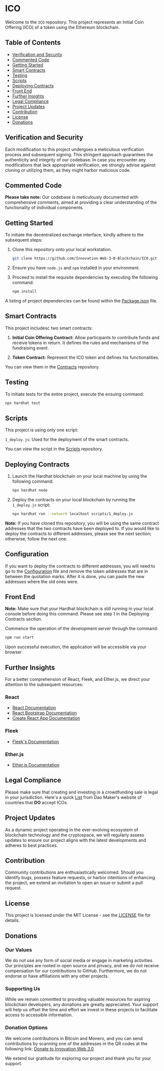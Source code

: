 # ICO

Welcome to the `ICO` repository. This project represents an Initial Coin Offering (ICO) of a token using the Ethereum blockchain.

## Table of Contents
- [Verification and Security](#verification-and-security)
- [Commented Code](#commented-code)
- [Getting Started](#getting-started)
- [Smart Contracts](#smart-contracts)
- [Testing](#testing)
- [Scripts](#scripts)
- [Deploying Contracts](#deploying-contracts)
- [Front End](#front-end)
- [Further Insights](#further-insights)
- [Legal Compliance](#legal-compliance)
- [Project Updates](#project-updates)
- [Contribution](#contribution)
- [License](#license)
- [Donations](#donations)

## Verification and Security

Each modification to this project undergoes a meticulous verification process and subsequent signing. This stringent approach guarantees the authenticity and integrity of our codebase. In case you encounter any modifications that lack appropriate verification, we strongly advise against cloning or utilizing them, as they might harbor malicious code.

## Commented Code

**Please take note:** Our codebase is meticulously documented with comprehensive comments, aimed at providing a clear understanding of the functionality of individual components.

## Getting Started

To initiate the decentralized exchange interface, kindly adhere to the subsequent steps:

1. Clone this repository onto your local workstation.

   ```bash
   git clone https://github.com/Innovation-Web-3-0-Blockchain/ICO.git
   ```

2. Ensure you have `node.js` and `npm` installed in your environment.

3. Proceed to install the requisite dependencies by executing the following command:

   ```bash
   npm install
   ```

A listing of project dependencies can be found within the [Package.json](./package.json) file.

## Smart Contracts

This project includesc two smart contracts:

1. **Initial Coin Offering Contract:** Allow participants to contribute funds and receive tokens in return. It defines the rules and mechanisms of the fundraising event.

2. **Token Contract:** Represent the ICO token and defines his functionalities. 

You can view them in the [Contracts](./contracts) repository.

## Testing

To initiate tests for the entire project, execute the ensuing command:

```bash
npx hardhat test
```

## Scripts

This project is using only one script:

`1_deploy.js`: Used for the deployment of the smart contracts.

You can view the script in the [Scripts](./scripts) repository.

## Deploying Contracts

1. Launch the Hardhat blockchain on your local machine by using the following command:

   ```bash
   npx hardhat node
   ```

2. Deploy the contracts on your local blockchain by running the `1_deploy.js` script:

   ```bash
   npx hardhat run --network localhost scripts/1_deploy.js
   ```

**Note:** If you have cloned this repository, you will be using the same contract addresses that the two contracts have been deployed to. If you would like to deploy the contracts to different addresses, please see the next section; otherwise, follow the next one.

## Configuration

If you want to deploy the contracts to different addresses, you will need to go to the [Configuration](./src/config.json) file and remove the token addresses that are in between the quotation marks. After it is done, you can paste the new addresses where the old ones were.

## Front End

**Note:** Make sure that your Hardhat blockchain is still running in your local console before doing this command. Please see step 1 in the Deploying Contracts section.

Commence the operation of the development server through the command:

```bash
npm run start
```

Upon successful execution, the application will be accessible via your browser 

## Further Insights

For a better comprehension of React, Fleek, and Ether.js, we direct your attention to the subsequent resources:

### React

- [React Documentation](https://reactjs.org/)
- [React Bootstrap Documentation](https://react-bootstrap.github.io/)
- [Create React App Documentation](https://facebook.github.io/create-react-app/docs/getting-started)

### Fleek

- [Fleek's Documentation](https://docs.fleek.co/)

### Ether.js

- [Ether.js Documentation](https://docs.ethers.org/v6/getting-started/)

## Legal Compliance

Please make sure that creating and investing in a crowdfunding sale is legal in your jurisdiction. Here's a quick [List](https://docs.google.com/document/d/1ajK7-eT-FTqGGoccjkixpGEcTas3nezz9p5gc0N6dgE/edit) from Dao Maker's website of countries that **DO** accept ICOs.

## Project Updates

As a dynamic project operating in the ever-evolving ecosystem of blockchain technology and the cryptospace, we will regularly assess updates to ensure our project aligns with the latest developments and adheres to best practices.

## Contribution

Community contributions are enthusiastically welcomed. Should you identify bugs, possess feature requests, or harbor intentions of enhancing the project, we extend an invitation to open an issue or submit a pull request.

## License

This project is licensed under the MIT License - see the [LICENSE](LICENSE) file for details.

## Donations

### Our Values

We do not use any form of social media or engage in marketing activities. Our principles are rooted in open source and privacy, and we do not receive compensation for our contributions to GitHub. Furthermore, we do not endorse or have affiliations with any other projects.

### Supporting Us

While we remain committed to providing valuable resources for aspiring blockchain developers, any donations are greatly appreciated. Your support will help us offset the time and effort we invest in these projects to facilitate access to accessible information.

### Donation Options

We welcome contributions in Bitcoin and Monero, and you can send contributions by scanning one of the addresses in the QR codes at the following link: [Donate to Innovation Web 3.0](https://innovationweb3.github.io/)

We extend our gratitude for exploring our project and thank you for your support.